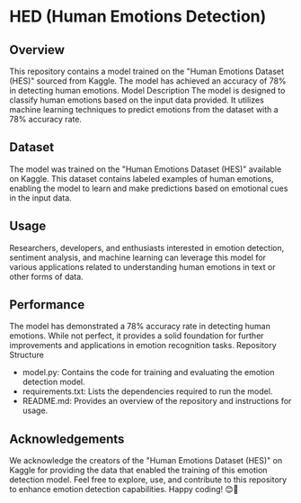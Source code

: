 # HED (Human Emotions Detection)

## Overview

This repository contains a model trained on the "Human Emotions Dataset (HES)" sourced from Kaggle. The model has achieved an accuracy of 78% in detecting human emotions.
Model Description
The model is designed to classify human emotions based on the input data provided. It utilizes machine learning techniques to predict emotions from the dataset with a 78% accuracy rate.

## Dataset

The model was trained on the "Human Emotions Dataset (HES)" available on Kaggle. This dataset contains labeled examples of human emotions, enabling the model to learn and make predictions based on emotional cues in the input data.

## Usage

Researchers, developers, and enthusiasts interested in emotion detection, sentiment analysis, and machine learning can leverage this model for various applications related to understanding human emotions in text or other forms of data.

## Performance

The model has demonstrated a 78% accuracy rate in detecting human emotions. While not perfect, it provides a solid foundation for further improvements and applications in emotion recognition tasks.
Repository Structure

- model.py: Contains the code for training and evaluating the emotion detection model.
- requirements.txt: Lists the dependencies required to run the model.
- README.md: Provides an overview of the repository and instructions for usage.

## Acknowledgements

We acknowledge the creators of the "Human Emotions Dataset (HES)" on Kaggle for providing the data that enabled the training of this emotion detection model. Feel free to explore, use, and contribute to this repository to enhance emotion detection capabilities. Happy coding! 😊🧡
